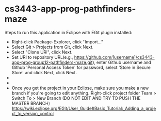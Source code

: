 # cs3443-app-prog-pathfinders-maze
Steps to run this application in Eclipse with EGit plugin installed:
- Right-click Package-Explorer, click "Import..."
- Select Git > Projects from Git, click Next.
- Select "Clone URI", click Next.
- Set URI to repository URL(e.g., https://github.com/[username]/cs3443-app-prog-group12-pathfinders-maze.git), enter Github username and Github 'Personal Access Token' for password, select 'Store in Secure Store' and click Next, click Next.
-
-
- Once you get the project in your Eclipse, make sure you make a new branch if you're going to edit anything. Right-click project folder Team > Switch To > New Branch (DO NOT EDIT AND TRY TO PUSH THE MASTER BRANCH)
https://wiki.eclipse.org/EGit/User_Guide#Basic_Tutorial:_Adding_a_project_to_version_control
